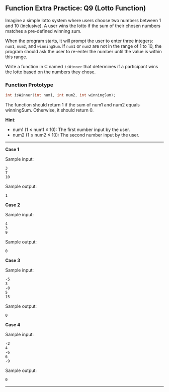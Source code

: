 ## Function Extra Practice: Q9 (Lotto Function)

Imagine a simple lotto system where users choose two numbers between 1 and 10 (inclusive). A user wins the lotto if the sum of their chosen numbers matches a pre-defined winning sum.

When the program starts, it will prompt the user to enter three integers: `num1`, `num2`, and `winningSum`. If `num1` or `num2` are not in the range of 1 to 10, the program should ask the user to re-enter the number until the value is within this range.

Write a function in C named `isWinner` that determines if a participant wins the lotto based on the numbers they chose.

### Function Prototype

```c
int isWinner(int num1, int num2, int winningSum);
```

The function should return 1 if the sum of num1 and num2 equals winningSum. Otherwise, it should return 0.

**Hint**: 
* num1 (1 ≤ num1 ≤ 10): The first number input by the user.
* num2 (1 ≤ num2 ≤ 10): The second number input by the user.

<hr />

**Case 1**

Sample input:
```
3
7
10
```

Sample output:
```
1
```

**Case 2**

Sample input:
```
4
3
9
```

Sample output:
```
0
```
**Case 3**

Sample input:
```
-5
3
-8
5
15
```

Sample output:
```
0
```

**Case 4**

Sample input:
```
-2
4
-6
6
-9
```

Sample output:
```
0
```

<hr>
